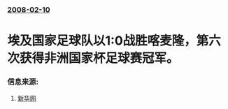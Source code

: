 ### [2008-02-10](/news/2008/02/10/index.md)

##### 
# 埃及国家足球队以1:0战胜喀麦隆，第六次获得非洲国家杯足球赛冠军。




### 信息来源:

1. [新华网](http://news.xinhuanet.com/sports/2008-02/11/content_7586721.htm)
